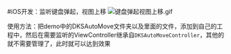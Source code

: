 #iOS开发：监听键盘弹起，视图上移
![键盘弹起视图上移.gif](http://upload-images.jianshu.io/upload_images/1840399-a3b4519bdda9b3f0.gif?imageMogr2/auto-orient/strip)

使用方法：把demo中的DKSAutoMove文件夹以及里面的文件，添加到自己的工程中，然后在需要监听的ViewController继承自`DKSAutoMoveController`，其他的就不需要管理了，此时就可以达到效果